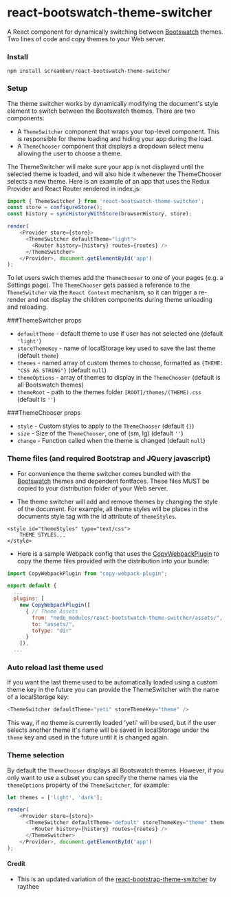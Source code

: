 # react-bootswatch-theme-switcher

A React component for dynamically switching between [Bootswatch](https://bootswatch.com/) themes. Two lines of code and copy themes to your Web server.

<!--
Update This image
<img src="http://demo.ray3.io/theme-switcher/theme-switcher.png" />

Update Demos
[A live demo is here](http://demo.ray3.io/theme-switcher)

[Code for demo here](https://github.com/raythree/theme-switcher-demo)
-->

### Install

```
npm install screambun/react-bootswatch-theme-switcher
```
### Setup
The theme switcher works by dynamically modifying the document's style element to switch between the Bootswatch themes. There are two components:

 * A ```ThemeSwitcher``` component that wraps your top-level component. This is responsible for theme loading and hiding your app during the load.
 * A ```ThemeChooser``` component that displays a dropdown select menu allowing the user to choose a theme.

The ThemeSwitcher will make sure your app is not displayed until the selected theme is loaded, and will also hide it whenever the ThemeChooser selects a new theme. Here is an example of an app that uses the Redux Provider and React Router rendered in index.js:

```javascript
import { ThemeSwitcher } from 'react-bootswatch-theme-switcher';
const store = configureStore();
const history = syncHistoryWithStore(browserHistory, store);

render(
    <Provider store={store}>
      <ThemeSwitcher defaultTheme="light">
        <Router history={history} routes={routes} />
      </ThemeSwitcher>
    </Provider>, document.getElementById('app')
);
```

To let users swich themes add the ```ThemeChooser``` to one of your pages (e.g. a Settings page). The ```ThemeChooser``` gets passed a reference to the ```ThemeSwitcher``` via the ```React Context``` mechanism, so it can trigger a re-render and not display the children components during theme unloading and reloading.

###ThemeSwitcher props
* ```defaultTheme``` - default theme to use if user has not selected one (default ```'light'```)
* ```storeThemeKey``` - name of localStorage key used to save the last theme (default ```theme```)
* ```themes``` - named array of custom themes to choose, formatted as `{THEME: "CSS AS STRING"}`  (default ```null```)
* ```themeOptions``` -  array of themes to display in the ```ThemeChooser``` (default is all Bootswatch themes)
* ```themeRoot``` -  path to the themes folder ```[ROOT]/themes/(THEME).css``` (default is ```''```)

###ThemeChooser props
* ```style``` - Custom styles to apply to the ```ThemeChooser``` (default ```{}```)
* ```size``` - Size of the ```ThemeChooser```, one of (sm, lg) (default ```''```)
* ```change``` - Function called when the theme is changed  (default ```null```)


### Theme files (and required Bootstrap and JQuery javascript)

- For convenience the theme switcher comes bundled with the [Bootswatch](https://bootswatch.com/) themes and dependent fontfaces. These files MUST be copied to your distribution folder of your Web server.

- The theme switcher will add and remove themes by changing the style of the document. For example, all theme styles will be places in the documents style tag with the id attribute of `themeStyles`.

```
<style id="themeStyles" type="text/css">
	THEME STYLES...
</style>
```

- Here is a sample Webpack config that uses the [CopyWebpackPlugin](https://github.com/kevlened/copy-webpack-plugin) to copy the theme files provided with the distribution into your bundle:

```javascript
import CopyWebpackPlugin from "copy-webpack-plugin";

export default {
  ...
  plugins: [
    new CopyWebpackPlugin([
      { // Theme Assets
        from: "node_modules/react-bootstwatch-theme-switcher/assets/",
        to: "assets/",
        toType: "dir"
      }
    ]),
  ...  
```

### Auto reload last theme used

If you want the last theme used to be automatically loaded using a custom theme key in the future you can provide the ThemeSwitcher with the name of a localStorage key:

```javascript
<ThemeSwitcher defaultTheme="yeti" storeThemeKey="theme" />
```
This way, if no theme is currently loaded 'yeti' will be used, but if the user selects another theme it's name will be saved in localStorage under the ```theme``` key and used in the future until it is changed again.

### Theme selection
By default the ```ThemeChooser``` displays all Bootswatch themes. However, if you only want to use a subset you can specify the theme names via the ```themeOptions``` property of the ```ThemeSwitcher```, for example:

```javascript
let themes = ['light', 'dark'];

render(
    <Provider store={store}>
      <ThemeSwitcher defaultTheme='default' storeThemeKey="theme" themeOptions={themes}>
        <Router history={history} routes={routes} />
      </ThemeSwitcher>
    </Provider>, document.getElementById('app')
);
```

#### Credit
- This is an updated variation of the [react-bootstrap-theme-switcher](https://github.com/raythree/react-bootstrap-theme-switcher) by raythee
